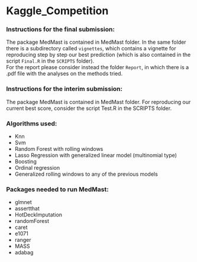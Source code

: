 # Kaggle_Competition

### Instructions for the final submission:
The package MedMast is contained in MedMast folder.
In the same folder there is a subdirectory called ```vignettes```, which contains a vignette for reproducing step by step our best prediction (which is also contained in the script ```Final.R``` in the ```SCRIPTS``` folder).\
For the report please consider instead the folder ```Report```, in which there is a .pdf file with the analyses on the methods tried.

### Instructions for the interim submission:
The package MedMast is contained in MedMast folder.
For reproducing our current best score, consider the script Test.R in the SCRIPTS folder.

### Algorithms used:
- Knn
- Svm
- Random Forest with rolling windows
- Lasso Regression with generalized linear model (multinomial type)
- Boosting
- Ordinal regression
- Generalized rolling windows to any of the previous models

### Packages needed to run MedMast:
- glmnet
- assertthat
- HotDeckImputation
- randomForest
- caret
- e1071
- ranger 
- MASS
- adabag


